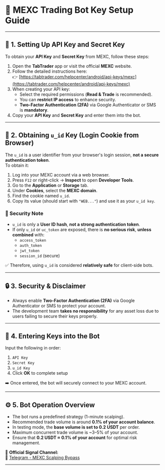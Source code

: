# 📘 MEXC Trading Bot Key Setup Guide

---

## 🔑 1. Setting Up API Key and Secret Key

To obtain your **API Key** and **Secret Key** from MEXC, follow these steps:

1. Open the **TabTrader** app or visit the official **MEXC** website.
2. Follow the detailed instructions here:  
   👉 [https://tabtrader.com/helpcenter/android/api-keys/mexc](https://tabtrader.com/helpcenter/android/api-keys/mexc)
3. When creating your API key:
   - Select the required permissions (**Read & Trade** is recommended).
   - You can **restrict IP access** to enhance security.
   - **Two-Factor Authentication (2FA)** via Google Authenticator or SMS is **mandatory**.
4. Copy your **API Key** and **Secret Key** and enter them into the bot.

---

## 🍪 2. Obtaining `u_id` Key (Login Cookie from Browser)

The `u_id` is a user identifier from your browser's login session, **not a secure authentication token**.  
To obtain it:

1. Log into your MEXC account via a web browser.
2. Press `F12` or right-click → **Inspect** to open **Developer Tools**.
3. Go to the **Application** or **Storage** tab.
4. Under **Cookies**, select the **MEXC domain**.
5. Find the cookie named `u_id`.
6. Copy its value (should start with `"WEB..."`) and use it as your `u_id key`.

### 🔐 Security Note

- `u_id` is only a **User ID hash**, **not a strong authentication token**.
- If only `u_id` or `uc_token` are exposed, there is **no serious risk**, **unless combined** with:
  - `access_token`
  - `auth_token`
  - `jwt_token`
  - `session_id` (secure)

✅ Therefore, using `u_id` is considered **relatively safe** for client-side bots.

---

## 🔒 3. Security & Disclaimer

- Always enable **Two-Factor Authentication (2FA)** via Google Authenticator or SMS to protect your account.
- The development team **takes no responsibility** for any asset loss due to users failing to secure their keys properly.

---

## 🧩 4. Entering Keys into the Bot

Input the following in order:

1. `API Key`
2. `Secret Key`
3. `u_id Key`
4. Click **OK** to complete setup

➡️ Once entered, the bot will securely connect to your MEXC account.

---

## ⚙️ 5. Bot Operation Overview

- The bot runs a predefined strategy (1-minute scalping).
- Recommended trade volume is around **0.1% of your account balance**.
- In testing mode, the **base volume is set to 0.2 USDT** per order.
- Maximum concurrent trade volume is ~3–5% of your account.
- Ensure that **0.2 USDT ≈ 0.1% of your account** for optimal risk management.

📢 **Official Signal Channel:**  
🔗 [Telegram - MEXC Scalping Bypass](https://t.me/mexcscalpingbypass)

---
